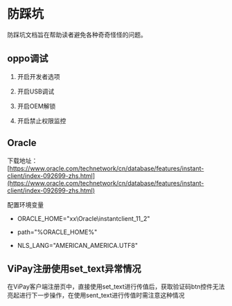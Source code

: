 # 防踩坑

防踩坑文档旨在帮助读者避免各种奇奇怪怪的问题。

## oppo调试

1. 开启开发者选项

2. 开启USB调试

3. 开启OEM解锁

4. 开启禁止权限监控



## Oracle

下载地址：[https://www.oracle.com/technetwork/cn/database/features/instant-client/index-092699-zhs.html](https://www.oracle.com/technetwork/cn/database/features/instant-client/index-092699-zhs.html)

配置环境变量

- ORACLE_HOME="xx\Oracle\instantclient_11_2"

- path="%ORACLE_HOME%"

- NLS_LANG="AMERICAN_AMERICA.UTF8"

## ViPay注册使用set_text异常情况
在ViPay客户端注册页中，直接使用set_text进行传值后，获取验证码btn控件无法亮起进行下一步操作，在使用sent_text进行传值时需注意这种情况


